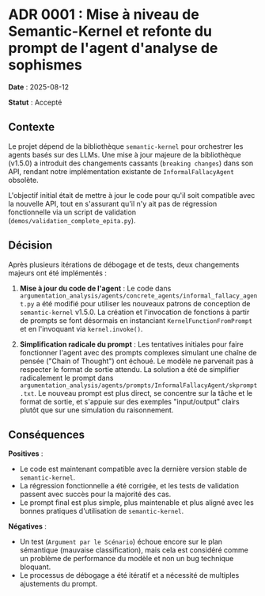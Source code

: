 # ADR 0001 : Mise à niveau de Semantic-Kernel et refonte du prompt de l'agent d'analyse de sophismes

**Date** : 2025-08-12

**Statut** : Accepté

## Contexte

Le projet dépend de la bibliothèque `semantic-kernel` pour orchestrer les agents basés sur des LLMs. Une mise à jour majeure de la bibliothèque (v1.5.0) a introduit des changements cassants (`breaking changes`) dans son API, rendant notre implémentation existante de `InformalFallacyAgent` obsolète.

L'objectif initial était de mettre à jour le code pour qu'il soit compatible avec la nouvelle API, tout en s'assurant qu'il n'y ait pas de régression fonctionnelle via un script de validation (`demos/validation_complete_epita.py`).

## Décision

Après plusieurs itérations de débogage et de tests, deux changements majeurs ont été implémentés :

1.  **Mise à jour du code de l'agent** : Le code dans `argumentation_analysis/agents/concrete_agents/informal_fallacy_agent.py` a été modifié pour utiliser les nouveaux patrons de conception de `semantic-kernel` v1.5.0. La création et l'invocation de fonctions à partir de prompts se font désormais en instanciant `KernelFunctionFromPrompt` et en l'invoquant via `kernel.invoke()`.

2.  **Simplification radicale du prompt** : Les tentatives initiales pour faire fonctionner l'agent avec des prompts complexes simulant une chaîne de pensée ("Chain of Thought") ont échoué. Le modèle ne parvenait pas à respecter le format de sortie attendu. La solution a été de simplifier radicalement le prompt dans `argumentation_analysis/agents/prompts/InformalFallacyAgent/skprompt.txt`. Le nouveau prompt est plus direct, se concentre sur la tâche et le format de sortie, et s'appuie sur des exemples "input/output" clairs plutôt que sur une simulation du raisonnement.

## Conséquences

**Positives** :
- Le code est maintenant compatible avec la dernière version stable de `semantic-kernel`.
- La régression fonctionnelle a été corrigée, et les tests de validation passent avec succès pour la majorité des cas.
- Le prompt final est plus simple, plus maintenable et plus aligné avec les bonnes pratiques d'utilisation de `semantic-kernel`.

**Négatives** :
- Un test (`Argument par le Scénario`) échoue encore sur le plan sémantique (mauvaise classification), mais cela est considéré comme un problème de performance du modèle et non un bug technique bloquant.
- Le processus de débogage a été itératif et a nécessité de multiples ajustements du prompt.